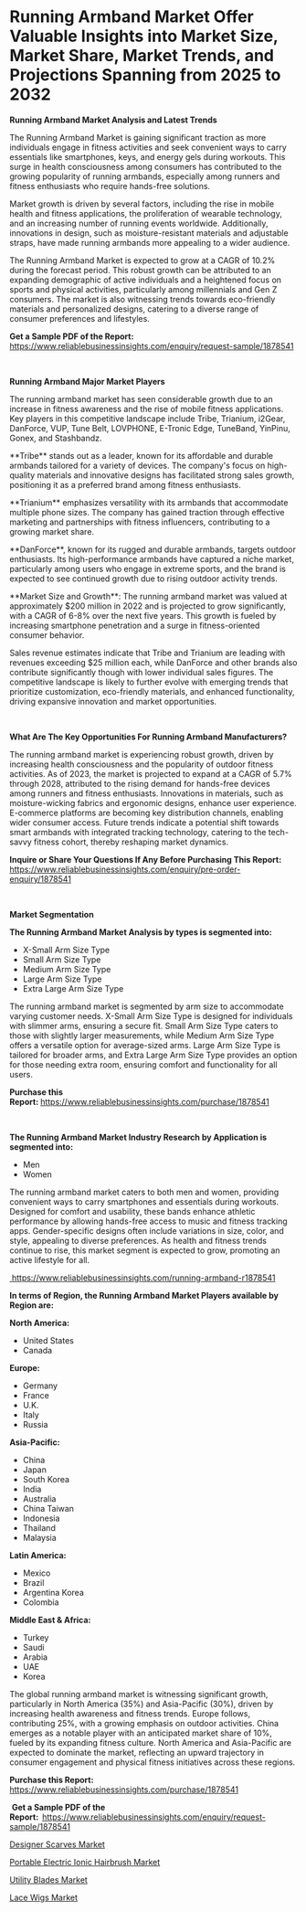 <p><h1>Running Armband Market Offer Valuable Insights into Market Size, Market Share, Market Trends, and Projections Spanning from 2025 to 2032</h1></p><p><strong>Running Armband Market Analysis and Latest Trends</strong></p>
<p><p>The Running Armband Market is gaining significant traction as more individuals engage in fitness activities and seek convenient ways to carry essentials like smartphones, keys, and energy gels during workouts. This surge in health consciousness among consumers has contributed to the growing popularity of running armbands, especially among runners and fitness enthusiasts who require hands-free solutions.</p><p>Market growth is driven by several factors, including the rise in mobile health and fitness applications, the proliferation of wearable technology, and an increasing number of running events worldwide. Additionally, innovations in design, such as moisture-resistant materials and adjustable straps, have made running armbands more appealing to a wider audience.</p><p>The Running Armband Market is expected to grow at a CAGR of 10.2% during the forecast period. This robust growth can be attributed to an expanding demographic of active individuals and a heightened focus on sports and physical activities, particularly among millennials and Gen Z consumers. The market is also witnessing trends towards eco-friendly materials and personalized designs, catering to a diverse range of consumer preferences and lifestyles.</p></p>
<p><strong>Get a Sample PDF of the Report:&nbsp;</strong> <a href="https://www.reliablebusinessinsights.com/enquiry/request-sample/1878541?utm_campaign=97&utm_medium=2&utm_source=Github&utm_content=ia&utm_term=08022025&utm_id=running-armband">https://www.reliablebusinessinsights.com/enquiry/request-sample/1878541</a></p>
<p>&nbsp;</p>
<p><strong>Running Armband Major Market Players</strong></p>
<p><p>The running armband market has seen considerable growth due to an increase in fitness awareness and the rise of mobile fitness applications. Key players in this competitive landscape include Tribe, Trianium, i2Gear, DanForce, VUP, Tune Belt, LOVPHONE, E-Tronic Edge, TuneBand, YinPinu, Gonex, and Stashbandz.</p><p>**Tribe** stands out as a leader, known for its affordable and durable armbands tailored for a variety of devices. The company's focus on high-quality materials and innovative designs has facilitated strong sales growth, positioning it as a preferred brand among fitness enthusiasts.</p><p>**Trianium** emphasizes versatility with its armbands that accommodate multiple phone sizes. The company has gained traction through effective marketing and partnerships with fitness influencers, contributing to a growing market share. </p><p>**DanForce**, known for its rugged and durable armbands, targets outdoor enthusiasts. Its high-performance armbands have captured a niche market, particularly among users who engage in extreme sports, and the brand is expected to see continued growth due to rising outdoor activity trends.</p><p>**Market Size and Growth**: The running armband market was valued at approximately $200 million in 2022 and is projected to grow significantly, with a CAGR of 6-8% over the next five years. This growth is fueled by increasing smartphone penetration and a surge in fitness-oriented consumer behavior.</p><p>Sales revenue estimates indicate that Tribe and Trianium are leading with revenues exceeding $25 million each, while DanForce and other brands also contribute significantly though with lower individual sales figures. The competitive landscape is likely to further evolve with emerging trends that prioritize customization, eco-friendly materials, and enhanced functionality, driving expansive innovation and market opportunities.</p></p>
<p>&nbsp;</p>
<p><strong>What Are The Key Opportunities For Running Armband Manufacturers?</strong></p>
<p><p>The running armband market is experiencing robust growth, driven by increasing health consciousness and the popularity of outdoor fitness activities. As of 2023, the market is projected to expand at a CAGR of 5.7% through 2028, attributed to the rising demand for hands-free devices among runners and fitness enthusiasts. Innovations in materials, such as moisture-wicking fabrics and ergonomic designs, enhance user experience. E-commerce platforms are becoming key distribution channels, enabling wider consumer access. Future trends indicate a potential shift towards smart armbands with integrated tracking technology, catering to the tech-savvy fitness cohort, thereby reshaping market dynamics.</p></p>
<p><strong>Inquire or Share Your Questions If Any Before Purchasing This Report:</strong> <a href="https://www.reliablebusinessinsights.com/enquiry/pre-order-enquiry/1878541?utm_campaign=97&utm_medium=2&utm_source=Github&utm_content=ia&utm_term=08022025&utm_id=running-armband">https://www.reliablebusinessinsights.com/enquiry/pre-order-enquiry/1878541</a></p>
<p>&nbsp;</p>
<p><strong>Market Segmentation</strong></p>
<p><strong>The Running Armband Market Analysis by types is segmented into:</strong></p>
<p><ul><li>X-Small Arm Size Type</li><li>Small Arm Size Type</li><li>Medium Arm Size Type</li><li>Large Arm Size Type</li><li>Extra Large Arm Size Type</li></ul></p>
<p><p>The running armband market is segmented by arm size to accommodate varying customer needs. X-Small Arm Size Type is designed for individuals with slimmer arms, ensuring a secure fit. Small Arm Size Type caters to those with slightly larger measurements, while Medium Arm Size Type offers a versatile option for average-sized arms. Large Arm Size Type is tailored for broader arms, and Extra Large Arm Size Type provides an option for those needing extra room, ensuring comfort and functionality for all users.</p></p>
<p><strong>Purchase this Report:&nbsp;</strong><a href="https://www.reliablebusinessinsights.com/purchase/1878541?utm_campaign=97&utm_medium=2&utm_source=Github&utm_content=ia&utm_term=08022025&utm_id=running-armband">https://www.reliablebusinessinsights.com/purchase/1878541</a></p>
<p>&nbsp;</p>
<p><strong>The Running Armband Market Industry Research by Application is segmented into:</strong></p>
<p><ul><li>Men</li><li>Women</li></ul></p>
<p><p>The running armband market caters to both men and women, providing convenient ways to carry smartphones and essentials during workouts. Designed for comfort and usability, these bands enhance athletic performance by allowing hands-free access to music and fitness tracking apps. Gender-specific designs often include variations in size, color, and style, appealing to diverse preferences. As health and fitness trends continue to rise, this market segment is expected to grow, promoting an active lifestyle for all.</p></p>
<p><a href="https://www.reliablebusinessinsights.com/running-armband-r1878541?utm_campaign=97&utm_medium=2&utm_source=Github&utm_content=ia&utm_term=08022025&utm_id=running-armband">&nbsp;https://www.reliablebusinessinsights.com/running-armband-r1878541</a></p>
<p><strong>In terms of Region, the Running Armband Market Players available by Region are:</strong></p>
<p>
    <p> <strong> North America: </strong>
        <ul>
            <li>United States</li>
            <li>Canada</li>
        </ul>
        </p> 
    <p> <strong> Europe: </strong>
        <ul>
            <li>Germany</li>
            <li>France</li>
            <li>U.K.</li>
            <li>Italy</li>
            <li>Russia</li>
        </ul>
        </p> 
    <p> <strong> Asia-Pacific: </strong>
        <ul>
            <li>China</li>
            <li>Japan</li>
            <li>South Korea</li>
            <li>India</li>
            <li>Australia</li>
            <li>China Taiwan</li>
            <li>Indonesia</li>
            <li>Thailand</li>
            <li>Malaysia</li>
        </ul>
        </p> 
    <p> <strong> Latin America: </strong>
        <ul>
            <li>Mexico</li>
            <li>Brazil</li>
            <li>Argentina Korea</li>
            <li>Colombia</li>
        </ul>
        </p> 
    <p> <strong> Middle East & Africa: </strong>
        <ul>
            <li>Turkey</li>
            <li>Saudi</li>
            <li>Arabia</li>
            <li>UAE</li>
            <li>Korea</li>
        </ul>
    </p>
    </p>
<p><p>The global running armband market is witnessing significant growth, particularly in North America (35%) and Asia-Pacific (30%), driven by increasing health awareness and fitness trends. Europe follows, contributing 25%, with a growing emphasis on outdoor activities. China emerges as a notable player with an anticipated market share of 10%, fueled by its expanding fitness culture. North America and Asia-Pacific are expected to dominate the market, reflecting an upward trajectory in consumer engagement and physical fitness initiatives across these regions.</p></p>
<p><strong>Purchase this Report: </strong><a href="https://www.reliablebusinessinsights.com/purchase/1878541?utm_campaign=97&utm_medium=2&utm_source=Github&utm_content=ia&utm_term=08022025&utm_id=running-armband">https://www.reliablebusinessinsights.com/purchase/1878541</a></p>
<p>&nbsp;<strong>Get a Sample PDF of the Report:&nbsp;&nbsp;</strong><a href="https://www.reliablebusinessinsights.com/enquiry/request-sample/1878541?utm_campaign=97&utm_medium=2&utm_source=Github&utm_content=ia&utm_term=08022025&utm_id=running-armband">https://www.reliablebusinessinsights.com/enquiry/request-sample/1878541</a></p>
<p><strong></strong></p>
<p><p><a href="https://github.com/cornuznwazue/Market-Research-Report-List-1/blob/main/designer-scarves-market.md?utm_campaign=97&utm_medium=2&utm_source=Github&utm_content=ia&utm_term=08022025&utm_id=running-armband">Designer Scarves Market</a></p><p><a href="https://github.com/mupumafrhad/Market-Research-Report-List-1/blob/main/portable-electric-ionic-hairbrush-market.md?utm_campaign=97&utm_medium=2&utm_source=Github&utm_content=ia&utm_term=08022025&utm_id=running-armband">Portable Electric Ionic Hairbrush Market</a></p><p><a href="https://github.com/darusesrak/Market-Research-Report-List-1/blob/main/utility-blades-market.md?utm_campaign=97&utm_medium=2&utm_source=Github&utm_content=ia&utm_term=08022025&utm_id=running-armband">Utility Blades Market</a></p><p><a href="https://github.com/fisyaavneel/Market-Research-Report-List-1/blob/main/lace-wigs-market.md?utm_campaign=97&utm_medium=2&utm_source=Github&utm_content=ia&utm_term=08022025&utm_id=running-armband">Lace Wigs Market</a></p></p>